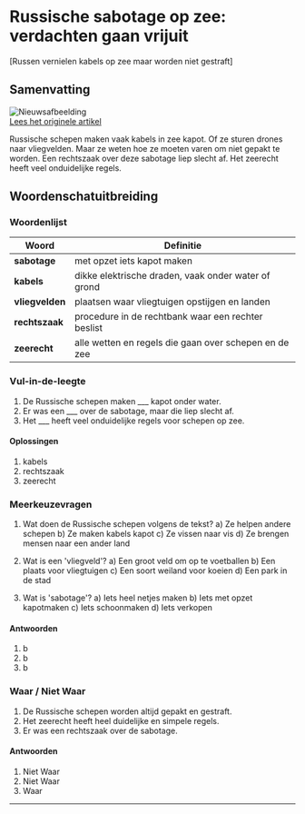 # Russische sabotage op zee: verdachten gaan vrijuit

[Russen vernielen kabels op zee maar worden niet gestraft]

## Samenvatting

![Nieuwsafbeelding](https://prod-img.standaard.be/public/nieuws/sw7h0b-file82nb85nfbjm1fugbw5e/alternates/BASE_SIXTEEN_NINE/file82nb85nfbjm1fugbw5e)   
[Lees het originele artikel](https://www.standaard.be/buitenland/verdachten-russische-sabotage-ontsnappen-aan-straf-door-grijze-zone-van-zeerecht/95190728.html)

Russische schepen maken vaak kabels in zee kapot. Of ze sturen drones naar vliegvelden. Maar ze weten hoe ze moeten varen om niet gepakt te worden. Een rechtszaak over deze sabotage liep slecht af. Het zeerecht heeft veel onduidelijke regels.

## Woordenschatuitbreiding

### Woordenlijst

| Woord | Definitie |
|-------|-----------|
| **sabotage** | met opzet iets kapot maken |
| **kabels** | dikke elektrische draden, vaak onder water of grond |
| **vliegvelden** | plaatsen waar vliegtuigen opstijgen en landen |
| **rechtszaak** | procedure in de rechtbank waar een rechter beslist |
| **zeerecht** | alle wetten en regels die gaan over schepen en de zee |

### Vul-in-de-leegte
1. De Russische schepen maken ___ kapot onder water.
2. Er was een ___ over de sabotage, maar die liep slecht af.
3. Het ___ heeft veel onduidelijke regels voor schepen op zee.

#### Oplossingen
1. kabels
2. rechtszaak
3. zeerecht

### Meerkeuzevragen
1. Wat doen de Russische schepen volgens de tekst?
   a) Ze helpen andere schepen
   b) Ze maken kabels kapot
   c) Ze vissen naar vis
   d) Ze brengen mensen naar een ander land

2. Wat is een 'vliegveld'?
   a) Een groot veld om op te voetballen
   b) Een plaats voor vliegtuigen
   c) Een soort weiland voor koeien
   d) Een park in de stad

3. Wat is 'sabotage'?
   a) Iets heel netjes maken
   b) Iets met opzet kapotmaken
   c) Iets schoonmaken
   d) Iets verkopen

#### Antwoorden
1. b
2. b
3. b

### Waar / Niet Waar
1. De Russische schepen worden altijd gepakt en gestraft.
2. Het zeerecht heeft heel duidelijke en simpele regels.
3. Er was een rechtszaak over de sabotage.

#### Antwoorden
1. Niet Waar
2. Niet Waar
3. Waar
---